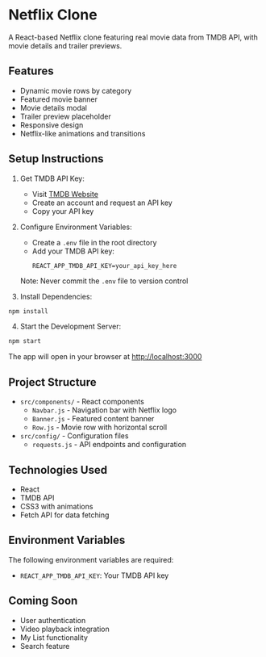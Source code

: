 # Netflix Clone

A React-based Netflix clone featuring real movie data from TMDB API, with movie details and trailer previews.

## Features
- Dynamic movie rows by category
- Featured movie banner
- Movie details modal
- Trailer preview placeholder
- Responsive design
- Netflix-like animations and transitions

## Setup Instructions

1. Get TMDB API Key:
   - Visit [TMDB Website](https://www.themoviedb.org/)
   - Create an account and request an API key
   - Copy your API key

2. Configure Environment Variables:
   - Create a `.env` file in the root directory
   - Add your TMDB API key:
     ```
     REACT_APP_TMDB_API_KEY=your_api_key_here
     ```
   Note: Never commit the `.env` file to version control

3. Install Dependencies:
```bash
npm install
```

4. Start the Development Server:
```bash
npm start
```

The app will open in your browser at [http://localhost:3000](http://localhost:3000)

## Project Structure
- `src/components/` - React components
  - `Navbar.js` - Navigation bar with Netflix logo
  - `Banner.js` - Featured content banner
  - `Row.js` - Movie row with horizontal scroll
- `src/config/` - Configuration files
  - `requests.js` - API endpoints and configuration

## Technologies Used
- React
- TMDB API
- CSS3 with animations
- Fetch API for data fetching

## Environment Variables
The following environment variables are required:
- `REACT_APP_TMDB_API_KEY`: Your TMDB API key

## Coming Soon
- User authentication
- Video playback integration
- My List functionality
- Search feature
